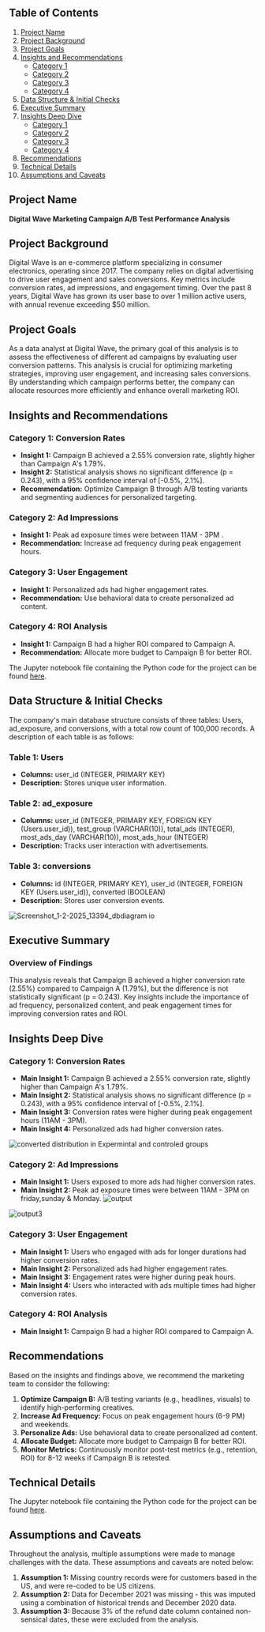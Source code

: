 ## Table of Contents
1. [Project Name](#project-name)
2. [Project Background](#project-background)
3. [Project Goals](#project-goals)
4. [Insights and Recommendations](#insights-and-recommendations)
   - [Category 1](#category-1)
   - [Category 2](#category-2)
   - [Category 3](#category-3)
   - [Category 4](#category-4)
5. [Data Structure & Initial Checks](#data-structure-initial-checks)
6. [Executive Summary](#executive-summary)
7. [Insights Deep Dive](#insights-deep-dive)
   - [Category 1](#category-1)
   - [Category 2](#category-2)
   - [Category 3](#category-3)
   - [Category 4](#category-4)
8. [Recommendations](#recommendations)
9. [Technical Details](#technical-details)
10. [Assumptions and Caveats](#assumptions-and-caveats)


## Project Name
**Digital Wave Marketing Campaign A/B Test Performance Analysis**

## Project Background
Digital Wave is an e-commerce platform specializing in consumer electronics, operating since 2017. The company relies on digital advertising to drive user engagement and sales conversions. Key metrics include conversion rates, ad impressions, and engagement timing. Over the past 8 years, Digital Wave has grown its user base to over 1 million active users, with annual revenue exceeding $50 million.

## Project Goals
As a data analyst at Digital Wave, the primary goal of this analysis is to assess the effectiveness of different ad campaigns by evaluating user conversion patterns. This analysis is crucial for optimizing marketing strategies, improving user engagement, and increasing sales conversions. By understanding which campaign performs better, the company can allocate resources more efficiently and enhance overall marketing ROI.

## Insights and Recommendations
### Category 1: Conversion Rates
- **Insight 1:** Campaign B achieved a 2.55% conversion rate, slightly higher than Campaign A's 1.79%.
- **Insight 2:** Statistical analysis shows no significant difference (p = 0.243), with a 95% confidence interval of [-0.5%, 2.1%].
- **Recommendation:** Optimize Campaign B through A/B testing variants and segmenting audiences for personalized targeting.

### Category 2: Ad Impressions
- **Insight 1:** Peak ad exposure times were between 11AM - 3PM .
- **Recommendation:** Increase ad frequency during peak engagement hours.
  

### Category 3: User Engagement
- **Insight 1:** Personalized ads had higher engagement rates.
- **Recommendation:** Use behavioral data to create personalized ad content.

### Category 4: ROI Analysis
- **Insight 1:** Campaign B had a higher ROI compared to Campaign A.
- **Recommendation:** Allocate more budget to Campaign B for better ROI.

The Jupyter notebook file containing the Python code for the project can be found [here](https://github.com/amr-salah92/Digital-Wave-Marketing-Campaign-A-B-Test-Performance-Analysis/blob/main/abtesting2.ipynb).

## Data Structure & Initial Checks
The company's main database structure consists of three tables: Users, ad_exposure, and conversions, with a total row count of 100,000 records. A description of each table is as follows:

### Table 1: Users
- **Columns:** user_id (INTEGER, PRIMARY KEY)
- **Description:** Stores unique user information.

### Table 2: ad_exposure
- **Columns:** user_id (INTEGER, PRIMARY KEY, FOREIGN KEY (Users.user_id)), test_group (VARCHAR(10)), total_ads (INTEGER), most_ads_day (VARCHAR(10)), most_ads_hour (INTEGER)
- **Description:** Tracks user interaction with advertisements.

### Table 3: conversions
- **Columns:** id (INTEGER, PRIMARY KEY), user_id (INTEGER, FOREIGN KEY (Users.user_id)), converted (BOOLEAN)
- **Description:** Stores user conversion events.
  
![Screenshot_1-2-2025_13394_dbdiagram io](https://github.com/user-attachments/assets/c0c9cd1b-5cdb-41d4-8e5f-6a4e8ea20e78)

## Executive Summary
### Overview of Findings
This analysis reveals that Campaign B achieved a higher conversion rate (2.55%) compared to Campaign A (1.79%), but the difference is not statistically significant (p = 0.243). Key insights include the importance of ad frequency, personalized content, and peak engagement times for improving conversion rates and ROI.



## Insights Deep Dive
### Category 1: Conversion Rates
- **Main Insight 1:** Campaign B achieved a 2.55% conversion rate, slightly higher than Campaign A's 1.79%.
- **Main Insight 2:** Statistical analysis shows no significant difference (p = 0.243), with a 95% confidence interval of [-0.5%, 2.1%].
- **Main Insight 3:** Conversion rates were higher during peak engagement hours (11AM - 3PM).
- **Main Insight 4:** Personalized ads had higher conversion rates.

![converted distribution in Expermintal and controled groups](https://github.com/user-attachments/assets/038fa269-4b9b-4cd1-9f7c-0fb11ab445c1)

### Category 2: Ad Impressions
- **Main Insight 1:** Users exposed to more ads had higher conversion rates.
- **Main Insight 2:** Peak ad exposure times were between 11AM - 3PM on friday,sunday & Monday.
![output](https://github.com/user-attachments/assets/c797a757-666c-4c6d-be77-cc40b3720d52)

![output3](https://github.com/user-attachments/assets/ef228f38-e0f4-41b7-b664-aa617675ab32)

### Category 3: User Engagement
- **Main Insight 1:** Users who engaged with ads for longer durations had higher conversion rates.
- **Main Insight 2:** Personalized ads had higher engagement rates.
- **Main Insight 3:** Engagement rates were higher during peak hours.
- **Main Insight 4:** Users who interacted with ads multiple times had higher conversion rates.


### Category 4: ROI Analysis
- **Main Insight 1:** Campaign B had a higher ROI compared to Campaign A.


## Recommendations
Based on the insights and findings above, we recommend the marketing team to consider the following:

1. **Optimize Campaign B:** A/B testing variants (e.g., headlines, visuals) to identify high-performing creatives.
2. **Increase Ad Frequency:** Focus on peak engagement hours (6-9 PM) and weekends.
3. **Personalize Ads:** Use behavioral data to create personalized ad content.
4. **Allocate Budget:** Allocate more budget to Campaign B for better ROI.
5. **Monitor Metrics:** Continuously monitor post-test metrics (e.g., retention, ROI) for 8-12 weeks if Campaign B is retested.


## Technical Details
The Jupyter notebook file containing the Python code for the project can be found [here](https://github.com/amr-salah92/Digital-Wave-Marketing-Campaign-A-B-Test-Performance-Analysis/blob/main/abtesting2.ipynb).

## Assumptions and Caveats
Throughout the analysis, multiple assumptions were made to manage challenges with the data. These assumptions and caveats are noted below:

1. **Assumption 1:** Missing country records were for customers based in the US, and were re-coded to be US citizens.
2. **Assumption 2:** Data for December 2021 was missing - this was imputed using a combination of historical trends and December 2020 data.
3. **Assumption 3:** Because 3% of the refund date column contained non-sensical dates, these were excluded from the analysis.
